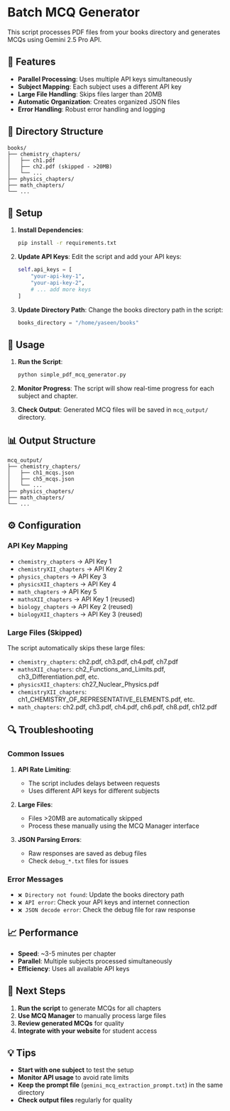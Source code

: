 # Batch MCQ Generator

This script processes PDF files from your books directory and generates MCQs using Gemini 2.5 Pro API.

## 🚀 Features

- **Parallel Processing**: Uses multiple API keys simultaneously
- **Subject Mapping**: Each subject uses a different API key
- **Large File Handling**: Skips files larger than 20MB
- **Automatic Organization**: Creates organized JSON files
- **Error Handling**: Robust error handling and logging

## 📁 Directory Structure

```
books/
├── chemistry_chapters/
│   ├── ch1.pdf
│   ├── ch2.pdf (skipped - >20MB)
│   └── ...
├── physics_chapters/
├── math_chapters/
└── ...
```

## 🔧 Setup

1. **Install Dependencies**:
   ```bash
   pip install -r requirements.txt
   ```

2. **Update API Keys**:
   Edit the script and add your API keys:
   ```python
   self.api_keys = [
       "your-api-key-1",
       "your-api-key-2",
       # ... add more keys
   ]
   ```

3. **Update Directory Path**:
   Change the books directory path in the script:
   ```python
   books_directory = "/home/yaseen/books"
   ```

## 🎯 Usage

1. **Run the Script**:
   ```bash
   python simple_pdf_mcq_generator.py
   ```

2. **Monitor Progress**:
   The script will show real-time progress for each subject and chapter.

3. **Check Output**:
   Generated MCQ files will be saved in `mcq_output/` directory.

## 📊 Output Structure

```
mcq_output/
├── chemistry_chapters/
│   ├── ch1_mcqs.json
│   ├── ch5_mcqs.json
│   └── ...
├── physics_chapters/
├── math_chapters/
└── ...
```

## ⚙️ Configuration

### API Key Mapping
- `chemistry_chapters` → API Key 1
- `chemistryXII_chapters` → API Key 2
- `physics_chapters` → API Key 3
- `physicsXII_chapters` → API Key 4
- `math_chapters` → API Key 5
- `mathsXII_chapters` → API Key 1 (reused)
- `biology_chapters` → API Key 2 (reused)
- `biologyXII_chapters` → API Key 3 (reused)

### Large Files (Skipped)
The script automatically skips these large files:
- `chemistry_chapters`: ch2.pdf, ch3.pdf, ch4.pdf, ch7.pdf
- `mathsXII_chapters`: ch2_Functions_and_Limits.pdf, ch3_Differentiation.pdf, etc.
- `physicsXII_chapters`: ch27_Nuclear_Physics.pdf
- `chemistryXII_chapters`: ch1_CHEMISTRY_OF_REPRESENTATIVE_ELEMENTS.pdf, etc.
- `math_chapters`: ch2.pdf, ch3.pdf, ch4.pdf, ch6.pdf, ch8.pdf, ch12.pdf

## 🔍 Troubleshooting

### Common Issues

1. **API Rate Limiting**:
   - The script includes delays between requests
   - Uses different API keys for different subjects

2. **Large Files**:
   - Files >20MB are automatically skipped
   - Process these manually using the MCQ Manager interface

3. **JSON Parsing Errors**:
   - Raw responses are saved as debug files
   - Check `debug_*.txt` files for issues

### Error Messages

- `❌ Directory not found`: Update the books directory path
- `❌ API error`: Check your API keys and internet connection
- `❌ JSON decode error`: Check the debug file for raw response

## 📈 Performance

- **Speed**: ~3-5 minutes per chapter
- **Parallel**: Multiple subjects processed simultaneously
- **Efficiency**: Uses all available API keys

## 🎯 Next Steps

1. **Run the script** to generate MCQs for all chapters
2. **Use MCQ Manager** to manually process large files
3. **Review generated MCQs** for quality
4. **Integrate with your website** for student access

## 💡 Tips

- **Start with one subject** to test the setup
- **Monitor API usage** to avoid rate limits
- **Keep the prompt file** (`gemini_mcq_extraction_prompt.txt`) in the same directory
- **Check output files** regularly for quality